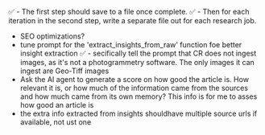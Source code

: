 ✅ - The first step should save to a file once complete.
✅ - Then for each iteration in the second step, write a separate file out for each research job.
   - SEO optimizations?
   - tune prompt for the 'extract_insights_from_raw' function foe better insight extraction
✅ - secifically tell the prompt that CR does not ingest images, as it's not a photogrammetry software. The only images it can ingest are Geo-Tiff images
   - Ask the AI agent to generate a score on how good the article is. How relevant it is, or how much of the information came from the sources and how much came from its own memory?
   This info is for me to asses how good an article is
   - the extra info extracted from insights shouldhave multiple source urls if available, not ust one